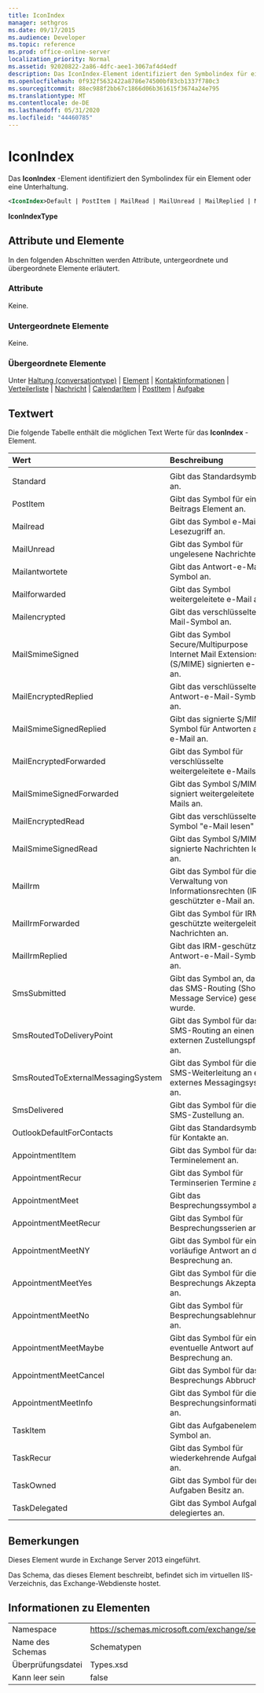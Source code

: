 ```yaml
---
title: IconIndex
manager: sethgros
ms.date: 09/17/2015
ms.audience: Developer
ms.topic: reference
ms.prod: office-online-server
localization_priority: Normal
ms.assetid: 92020822-2a86-4dfc-aee1-3067af4d4edf
description: Das IconIndex-Element identifiziert den Symbolindex für ein Element oder eine Unterhaltung.
ms.openlocfilehash: 0f932f5632422a8786e74500bf83cb1337f780c3
ms.sourcegitcommit: 88ec988f2bb67c1866d06b361615f3674a24e795
ms.translationtype: MT
ms.contentlocale: de-DE
ms.lasthandoff: 05/31/2020
ms.locfileid: "44460785"
---
```

# <a name="iconindex"></a>IconIndex

Das **IconIndex** -Element identifiziert den Symbolindex für ein Element oder eine Unterhaltung. 
  
```XML
<IconIndex>Default | PostItem | MailRead | MailUnread | MailReplied | MailForwarded | MailEncrypted | MailSmimeSigned | MailEncrytedReplied | MailSmimeSignedReplied | MailEncryptedForwarded | MailSmimeSignedForwarded | MailEncryptedRead | MailSmimeSignedRead | MailIrm | MailIrmForwarded | MailIrmReplied | SmsSubmitted | SmsRoutedToDeliveryPoint | SmsRoutedToExternalMessagingSystem | SmsDelivered | OutlookDefaultForContacts | AppointmentItem | AppointmentRecur | AppointmentMeet | AppointmentMeetRecur | AppointmentMeetNY | AppointmentMeetYes | AppointmentMeetNo | AppointmentMeetMaybe | AppointmentMeetCancel | AppointmentMeetInfo | TaskItem | TaskRecur | TaskOwned | TaskDelegated</IconIndex>
```

 **IconIndexType**
## <a name="attributes-and-elements"></a>Attribute und Elemente

In den folgenden Abschnitten werden Attribute, untergeordnete und übergeordnete Elemente erläutert.
  
### <a name="attributes"></a>Attribute

Keine.
  
### <a name="child-elements"></a>Untergeordnete Elemente

Keine.
  
### <a name="parent-elements"></a>Übergeordnete Elemente

Unter [Haltung (conversationtype)](conversation-conversationtype.md)  |  [Element](item.md)  |  [Kontaktinformationen](contact.md)  |  [Verteilerliste](distributionlist.md)  |  [Nachricht](message-ex15websvcsotherref.md)  |  [CalendarItem](calendaritem.md)  |  [PostItem](postitem.md)  |  [Aufgabe](task.md)
  
## <a name="text-value"></a>Textwert

Die folgende Tabelle enthält die möglichen Text Werte für das **IconIndex** -Element. 
  
|**Wert**|**Beschreibung**|
|:-----|:-----|
|||
|Standard  <br/> |Gibt das Standardsymbol an.  <br/> |
|PostItem  <br/> |Gibt das Symbol für ein Beitrags Element an.  <br/> |
|Mailread  <br/> |Gibt das Symbol e-Mail-Lesezugriff an.  <br/> |
|MailUnread  <br/> |Gibt das Symbol für ungelesene Nachrichten an.  <br/> |
|Mailantwortete  <br/> |Gibt das Antwort-e-Mail-Symbol an.  <br/> |
|Mailforwarded  <br/> |Gibt das Symbol weitergeleitete e-Mail an.  <br/> |
|Mailencrypted  <br/> |Gibt das verschlüsselte e-Mail-Symbol an.  <br/> |
|MailSmimeSigned  <br/> |Gibt das Symbol Secure/Multipurpose Internet Mail Extensions (S/MIME) signierten e-Mail an.  <br/> |
|MailEncryptedReplied  <br/> |Gibt das verschlüsselte Antwort-e-Mail-Symbol an.  <br/> |
|MailSmimeSignedReplied  <br/> |Gibt das signierte S/MIME-Symbol für Antworten auf e-Mail an.  <br/> |
|MailEncryptedForwarded  <br/> |Gibt das Symbol für verschlüsselte weitergeleitete e-Mails an.  <br/> |
|MailSmimeSignedForwarded  <br/> |Gibt das Symbol S/MIME signiert weitergeleitete e-Mails an.  <br/> |
|MailEncryptedRead  <br/> |Gibt das verschlüsselte Symbol "e-Mail lesen" an.  <br/> |
|MailSmimeSignedRead  <br/> |Gibt das Symbol S/MIME signierte Nachrichten lesen an.  <br/> |
|MailIrm  <br/> |Gibt das Symbol für die Verwaltung von Informationsrechten (IRM)-geschützter e-Mail an.  <br/> |
|MailIrmForwarded  <br/> |Gibt das Symbol für IRM-geschützte weitergeleitete Nachrichten an.  <br/> |
|MailIrmReplied  <br/> |Gibt das IRM-geschützte Antwort-e-Mail-Symbol an.  <br/> |
|SmsSubmitted  <br/> |Gibt das Symbol an, das für das SMS-Routing (Short Message Service) gesendet wurde.  <br/> |
|SmsRoutedToDeliveryPoint  <br/> |Gibt das Symbol für das SMS-Routing an einen externen Zustellungspfad an.  <br/> |
|SmsRoutedToExternalMessagingSystem  <br/> |Gibt das Symbol für die SMS-Weiterleitung an ein externes Messagingsystem an.  <br/> |
|SmsDelivered  <br/> |Gibt das Symbol für die SMS-Zustellung an.  <br/> |
|OutlookDefaultForContacts  <br/> |Gibt das Standardsymbol für Kontakte an.  <br/> |
|AppointmentItem  <br/> |Gibt das Symbol für das Terminelement an.  <br/> |
|AppointmentRecur  <br/> |Gibt das Symbol für Terminserien Termine an.  <br/> |
|AppointmentMeet  <br/> |Gibt das Besprechungssymbol an.  <br/> |
|AppointmentMeetRecur  <br/> |Gibt das Symbol für Besprechungsserien an.  <br/> |
|AppointmentMeetNY  <br/> |Gibt das Symbol für eine vorläufige Antwort an die Besprechung an.  <br/> |
|AppointmentMeetYes  <br/> |Gibt das Symbol für die Besprechungs Akzeptanz an.  <br/> |
|AppointmentMeetNo  <br/> |Gibt das Symbol für Besprechungsablehnung an.  <br/> |
|AppointmentMeetMaybe  <br/> |Gibt das Symbol für eine eventuelle Antwort auf die Besprechung an.  <br/> |
|AppointmentMeetCancel  <br/> |Gibt das Symbol für das Besprechungs Abbruch an.  <br/> |
|AppointmentMeetInfo  <br/> |Gibt das Symbol für die Besprechungsinformationen an.  <br/> |
|TaskItem  <br/> |Gibt das Aufgabenelement Symbol an.  <br/> |
|TaskRecur  <br/> |Gibt das Symbol für wiederkehrende Aufgaben an.  <br/> |
|TaskOwned  <br/> |Gibt das Symbol für den Aufgaben Besitz an.  <br/> |
|TaskDelegated  <br/> |Gibt das Symbol Aufgabe delegiertes an.  <br/> |
   
## <a name="remarks"></a>Bemerkungen

Dieses Element wurde in Exchange Server 2013 eingeführt.
  
Das Schema, das dieses Element beschreibt, befindet sich im virtuellen IIS-Verzeichnis, das Exchange-Webdienste hostet.
  
## <a name="element-information"></a>Informationen zu Elementen

|||
|:-----|:-----|
|Namespace  <br/> |https://schemas.microsoft.com/exchange/services/2006/types  <br/> |
|Name des Schemas  <br/> |Schematypen  <br/> |
|Überprüfungsdatei  <br/> |Types.xsd  <br/> |
|Kann leer sein  <br/> |false  <br/> |
   

